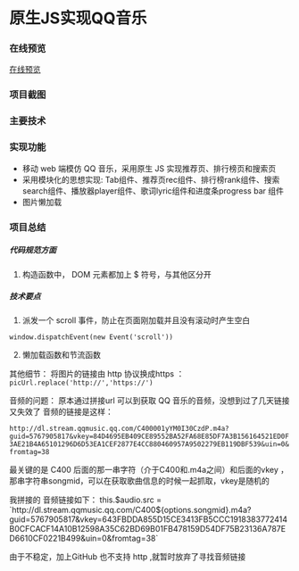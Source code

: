 # 原生JS实现QQ音乐

###  在线预览
[在线预览](https://arya1957.github.io/QQ-Music/index.html)

### 项目截图

### 主要技术


### 实现功能

- 移动 web 端模仿 QQ 音乐，采用原生 JS 实现推荐页、排行榜页和搜索页
- 采用模块化的思想实现: Tab组件、推荐页rec组件、排行榜rank组件、搜索search组件、播放器player组件、歌词lyric组件和进度条progress bar 组件
- 图片懒加载


###  项目总结
##### 代码规范方面
1. 构造函数中， DOM 元素都加上 $ 符号，与其他区分开

##### 技术要点

 1. 派发一个 scroll 事件，防止在页面刚加载并且没有滚动时产生空白

  ` window.dispatchEvent(new Event('scroll')) `

 2. 懒加载函数和节流函数

 其他细节：
 将图片的链接由 http 协议换成https ：
 ` picUrl.replace('http://','https://') `








音频的问题：
原本通过拼接url 可以到获取 QQ 音乐的音频，没想到过了几天链接又失效了
音频的链接是这样：

`http://dl.stream.qqmusic.qq.com/C400001yYM0I30CzdP.m4a?guid=5767905817&vkey=84D4695EB409CE89552BA52FA68E85DF7A3B156164521ED0F3AE21B4A65101296D6D53EA1CEF2877E4CC880460957A9502279EB119DBF539&uin=0&fromtag=38`

最关键的是 C400 后面的那一串字符（介于C400和.m4a之间）和后面的vkey ，那串字符串songmid，可以在获取歌曲信息的时候一起抓取，vkey是随机的

我拼接的 音频链接如下：
   this.$audio.src = `http://dl.stream.qqmusic.qq.com/C400${options.songmid}.m4a?guid=5767905817&vkey=643FBDDA855D15CE3413FB5CCC1918383772414B0CFCACF14A10B12598A35C62BD69B01FB478159D54DF75B23136A787ED6610CF0221B499&uin=0&fromtag=38`

由于不稳定，加上GitHub 也不支持 http ,就暂时放弃了寻找音频链接












